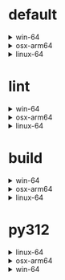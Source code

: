 # default

<details>
<summary>win-64</summary>

|Dependency|Before|After|Explicit|Package|
|-|-|-|-|-|
|ordered_enum|0.0.8|0.0.9|true|conda|
|pydantic|2.7.1|2.7.4|true|conda|
|pytest|8.2.1|8.2.2|true|conda|
|ca-certificates|2024.2.2|2024.6.2|false|conda|
|libsqlite|3.45.3|3.46.0|false|conda|
|libzlib|1.2.13|1.3.1|false|conda|
|packaging|24.0|24.1|false|conda|
|typing-extensions|4.11.0|4.12.2|false|conda|
|typing_extensions|4.11.0|4.12.2|false|conda|
|vc14_runtime|14.38.33135|14.40.33810|false|conda|
|vs2015_runtime|14.38.33135|14.40.33810|false|conda|
|zipp|3.17.0|3.19.2|false|conda|
|openssl|3.3.0|3.3.1|false|conda|
|pydantic-core|2.18.2|2.18.4|false|conda|
|vc|ha32ba9b_20|h8a93ad2_20|false|conda|

</details>

<details>
<summary>osx-arm64</summary>

|Dependency|Before|After|Explicit|Package|
|-|-|-|-|-|
|ordered_enum|0.0.8|0.0.9|true|conda|
|pydantic|2.7.1|2.7.4|true|conda|
|pytest|8.2.1|8.2.2|true|conda|
|py-rattler|py312h1a1520d_0|py312had01cb0_0|true|conda|
|ca-certificates|2024.2.2|2024.6.2|false|conda|
|libsqlite|3.45.3|3.46.0|false|conda|
|libzlib|1.2.13|1.3.1|false|conda|
|packaging|24.0|24.1|false|conda|
|typing-extensions|4.11.0|4.12.2|false|conda|
|typing_extensions|4.11.0|4.12.2|false|conda|
|zipp|3.17.0|3.19.2|false|conda|
|openssl|3.3.0|3.3.1|false|conda|
|pydantic-core|2.18.2|2.18.4|false|conda|

</details>

<details>
<summary>linux-64</summary>

|Dependency|Before|After|Explicit|Package|
|-|-|-|-|-|
|ordered_enum|0.0.8|0.0.9|true|conda|
|pydantic|2.7.1|2.7.4|true|conda|
|pytest|8.2.1|8.2.2|true|conda|
|ca-certificates|2024.2.2|2024.6.2|false|conda|
|libsqlite|3.45.3|3.46.0|false|conda|
|libzlib|1.2.13|1.3.1|false|conda|
|packaging|24.0|24.1|false|conda|
|typing-extensions|4.11.0|4.12.2|false|conda|
|typing_extensions|4.11.0|4.12.2|false|conda|
|zipp|3.17.0|3.19.2|false|conda|
|openssl|3.3.0|3.3.1|false|conda|
|pydantic-core|2.18.2|2.18.4|false|conda|
|ld_impl_linux-64|hf3520f5_1|hf3520f5_4|false|conda|
|libgcc-ng|h77fa898_7|h77fa898_9|false|conda|
|libgomp|h77fa898_7|h77fa898_9|false|conda|

</details>

# lint

<details>
<summary>win-64</summary>

|Dependency|Before|After|Explicit|Package|
|-|-|-|-|-|
|typos|1.21.0|1.22.7|true|conda|
|ruff|0.4.4|0.4.9|true|conda|
|ca-certificates|2024.2.2|2024.6.2|false|conda|
|filelock|3.14.0|3.15.1|false|conda|
|libsqlite|3.45.3|3.46.0|false|conda|
|libzlib|1.2.13|1.3.1|false|conda|
|nodeenv|1.8.0|1.9.1|false|conda|
|vc14_runtime|14.38.33135|14.40.33810|false|conda|
|vs2015_runtime|14.38.33135|14.40.33810|false|conda|
|openssl|3.3.0|3.3.1|false|conda|
|vc|ha32ba9b_20|h8a93ad2_20|false|conda|

</details>

<details>
<summary>osx-arm64</summary>

|Dependency|Before|After|Explicit|Package|
|-|-|-|-|-|
|typos|1.21.0|1.22.7|true|conda|
|ruff|0.4.4|0.4.9|true|conda|
|ca-certificates|2024.2.2|2024.6.2|false|conda|
|filelock|3.14.0|3.15.1|false|conda|
|libsqlite|3.45.3|3.46.0|false|conda|
|libzlib|1.2.13|1.3.1|false|conda|
|nodeenv|1.8.0|1.9.1|false|conda|
|openssl|3.3.0|3.3.1|false|conda|

</details>

<details>
<summary>linux-64</summary>

|Dependency|Before|After|Explicit|Package|
|-|-|-|-|-|
|typos|1.21.0|1.22.7|true|conda|
|ruff|0.4.4|0.4.9|true|conda|
|ca-certificates|2024.2.2|2024.6.2|false|conda|
|filelock|3.14.0|3.15.1|false|conda|
|libsqlite|3.45.3|3.46.0|false|conda|
|libzlib|1.2.13|1.3.1|false|conda|
|nodeenv|1.8.0|1.9.1|false|conda|
|openssl|3.3.0|3.3.1|false|conda|
|ld_impl_linux-64|hf3520f5_1|hf3520f5_4|false|conda|
|libgcc-ng|h77fa898_7|h77fa898_9|false|conda|
|libgomp|h77fa898_7|h77fa898_9|false|conda|
|libstdcxx-ng|hc0a3c3a_7|hc0a3c3a_9|false|conda|

</details>

# build

<details>
<summary>win-64</summary>

|Dependency|Before|After|Explicit|Package|
|-|-|-|-|-|
|ordered_enum|0.0.8|0.0.9|true|conda|
|pydantic|2.7.1|2.7.4|true|conda|
|ca-certificates|2024.2.2|2024.6.2|false|conda|
|certifi|2024.2.2|2024.6.2|false|conda|
|libsqlite|3.45.3|3.46.0|false|conda|
|libzlib|1.2.13|1.3.1|false|conda|
|more-itertools|10.2.0|10.3.0|false|conda|
|packaging|24.0|24.1|false|conda|
|pkginfo|1.10.0|1.11.1|false|conda|
|typing-extensions|4.11.0|4.12.2|false|conda|
|typing_extensions|4.11.0|4.12.2|false|conda|
|vc14_runtime|14.38.33135|14.40.33810|false|conda|
|vs2015_runtime|14.38.33135|14.40.33810|false|conda|
|zipp|3.17.0|3.19.2|false|conda|
|openssl|3.3.0|3.3.1|false|conda|
|pydantic-core|2.18.2|2.18.4|false|conda|
|requests|2.32.2|2.32.3|false|conda|
|vc|ha32ba9b_20|h8a93ad2_20|false|conda|

</details>

<details>
<summary>osx-arm64</summary>

|Dependency|Before|After|Explicit|Package|
|-|-|-|-|-|
|ordered_enum|0.0.8|0.0.9|true|conda|
|pydantic|2.7.1|2.7.4|true|conda|
|ca-certificates|2024.2.2|2024.6.2|false|conda|
|certifi|2024.2.2|2024.6.2|false|conda|
|libsqlite|3.45.3|3.46.0|false|conda|
|libzlib|1.2.13|1.3.1|false|conda|
|more-itertools|10.2.0|10.3.0|false|conda|
|packaging|24.0|24.1|false|conda|
|pkginfo|1.10.0|1.11.1|false|conda|
|typing-extensions|4.11.0|4.12.2|false|conda|
|typing_extensions|4.11.0|4.12.2|false|conda|
|zipp|3.17.0|3.19.2|false|conda|
|openssl|3.3.0|3.3.1|false|conda|
|pydantic-core|2.18.2|2.18.4|false|conda|
|requests|2.32.2|2.32.3|false|conda|

</details>

<details>
<summary>linux-64</summary>

|Dependency|Before|After|Explicit|Package|
|-|-|-|-|-|
|ordered_enum|0.0.8|0.0.9|true|conda|
|pydantic|2.7.1|2.7.4|true|conda|
|ca-certificates|2024.2.2|2024.6.2|false|conda|
|certifi|2024.2.2|2024.6.2|false|conda|
|libsqlite|3.45.3|3.46.0|false|conda|
|libzlib|1.2.13|1.3.1|false|conda|
|more-itertools|10.2.0|10.3.0|false|conda|
|packaging|24.0|24.1|false|conda|
|pkginfo|1.10.0|1.11.1|false|conda|
|typing-extensions|4.11.0|4.12.2|false|conda|
|typing_extensions|4.11.0|4.12.2|false|conda|
|zipp|3.17.0|3.19.2|false|conda|
|cryptography|42.0.7|42.0.8|false|conda|
|openssl|3.3.0|3.3.1|false|conda|
|pydantic-core|2.18.2|2.18.4|false|conda|
|requests|2.32.2|2.32.3|false|conda|
|ld_impl_linux-64|hf3520f5_1|hf3520f5_4|false|conda|
|libgcc-ng|h77fa898_7|h77fa898_9|false|conda|
|libgomp|h77fa898_7|h77fa898_9|false|conda|
|libstdcxx-ng|hc0a3c3a_7|hc0a3c3a_9|false|conda|

</details>

# py312

<details>
<summary>linux-64</summary>

|Dependency|Before|After|Explicit|Package|
|-|-|-|-|-|
|ordered_enum|0.0.8|0.0.9|true|conda|
|pydantic|2.7.1|2.7.4|true|conda|
|pytest|8.2.1|8.2.2|true|conda|
|ca-certificates|2024.2.2|2024.6.2|false|conda|
|libsqlite|3.45.3|3.46.0|false|conda|
|libzlib|1.2.13|1.3.1|false|conda|
|packaging|24.0|24.1|false|conda|
|typing-extensions|4.11.0|4.12.2|false|conda|
|typing_extensions|4.11.0|4.12.2|false|conda|
|zipp|3.17.0|3.19.2|false|conda|
|openssl|3.3.0|3.3.1|false|conda|
|pydantic-core|2.18.2|2.18.4|false|conda|
|ld_impl_linux-64|hf3520f5_1|hf3520f5_4|false|conda|
|libgcc-ng|h77fa898_7|h77fa898_9|false|conda|
|libgomp|h77fa898_7|h77fa898_9|false|conda|

</details>

<details>
<summary>osx-arm64</summary>

|Dependency|Before|After|Explicit|Package|
|-|-|-|-|-|
|ordered_enum|0.0.8|0.0.9|true|conda|
|pydantic|2.7.1|2.7.4|true|conda|
|pytest|8.2.1|8.2.2|true|conda|
|py-rattler|py312h1a1520d_0|py312had01cb0_0|true|conda|
|ca-certificates|2024.2.2|2024.6.2|false|conda|
|libsqlite|3.45.3|3.46.0|false|conda|
|libzlib|1.2.13|1.3.1|false|conda|
|packaging|24.0|24.1|false|conda|
|typing-extensions|4.11.0|4.12.2|false|conda|
|typing_extensions|4.11.0|4.12.2|false|conda|
|zipp|3.17.0|3.19.2|false|conda|
|openssl|3.3.0|3.3.1|false|conda|
|pydantic-core|2.18.2|2.18.4|false|conda|

</details>

<details>
<summary>win-64</summary>

|Dependency|Before|After|Explicit|Package|
|-|-|-|-|-|
|ordered_enum|0.0.8|0.0.9|true|conda|
|pydantic|2.7.1|2.7.4|true|conda|
|pytest|8.2.1|8.2.2|true|conda|
|ca-certificates|2024.2.2|2024.6.2|false|conda|
|libsqlite|3.45.3|3.46.0|false|conda|
|libzlib|1.2.13|1.3.1|false|conda|
|packaging|24.0|24.1|false|conda|
|typing-extensions|4.11.0|4.12.2|false|conda|
|typing_extensions|4.11.0|4.12.2|false|conda|
|vc14_runtime|14.38.33135|14.40.33810|false|conda|
|vs2015_runtime|14.38.33135|14.40.33810|false|conda|
|zipp|3.17.0|3.19.2|false|conda|
|openssl|3.3.0|3.3.1|false|conda|
|pydantic-core|2.18.2|2.18.4|false|conda|
|vc|ha32ba9b_20|h8a93ad2_20|false|conda|

</details>

[^1]: *Cursive* means explicit dependency.
[^2]: Dependency got downgraded.
